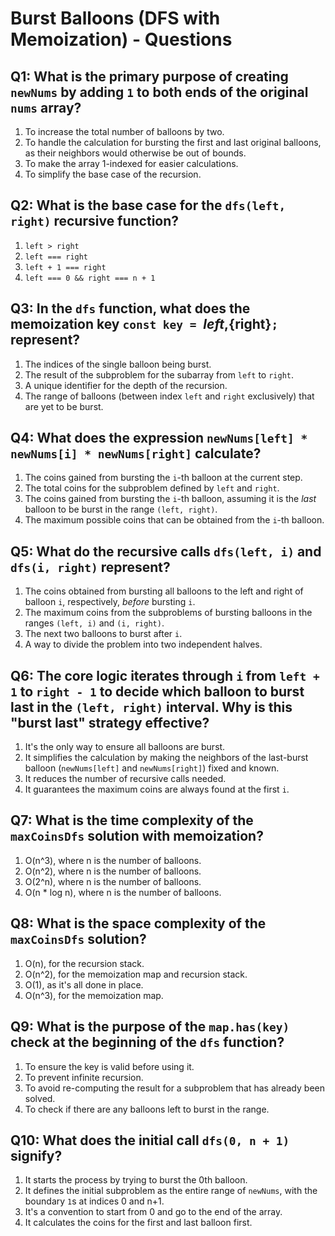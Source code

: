 # Burst Balloons (DFS with Memoization) - Questions

## Q1: What is the primary purpose of creating `newNums` by adding `1` to both ends of the original `nums` array?
1. To increase the total number of balloons by two.
2. To handle the calculation for bursting the first and last original balloons, as their neighbors would otherwise be out of bounds.
3. To make the array 1-indexed for easier calculations.
4. To simplify the base case of the recursion.

## Q2: What is the base case for the `dfs(left, right)` recursive function?
1. `left > right`
2. `left === right`
3. `left + 1 === right`
4. `left === 0 && right === n + 1`

## Q3: In the `dfs` function, what does the memoization key `const key = `${left},${right}`;` represent?
1. The indices of the single balloon being burst.
2. The result of the subproblem for the subarray from `left` to `right`.
3. A unique identifier for the depth of the recursion.
4. The range of balloons (between index `left` and `right` exclusively) that are yet to be burst.

## Q4: What does the expression `newNums[left] * newNums[i] * newNums[right]` calculate?
1. The coins gained from bursting the `i`-th balloon at the current step.
2. The total coins for the subproblem defined by `left` and `right`.
3. The coins gained from bursting the `i`-th balloon, assuming it is the *last* balloon to be burst in the range `(left, right)`.
4. The maximum possible coins that can be obtained from the `i`-th balloon.

## Q5: What do the recursive calls `dfs(left, i)` and `dfs(i, right)` represent?
1. The coins obtained from bursting all balloons to the left and right of balloon `i`, respectively, *before* bursting `i`.
2. The maximum coins from the subproblems of bursting balloons in the ranges `(left, i)` and `(i, right)`.
3. The next two balloons to burst after `i`.
4. A way to divide the problem into two independent halves.

## Q6: The core logic iterates through `i` from `left + 1` to `right - 1` to decide which balloon to burst last in the `(left, right)` interval. Why is this "burst last" strategy effective?
1. It's the only way to ensure all balloons are burst.
2. It simplifies the calculation by making the neighbors of the last-burst balloon (`newNums[left]` and `newNums[right]`) fixed and known.
3. It reduces the number of recursive calls needed.
4. It guarantees the maximum coins are always found at the first `i`.

## Q7: What is the time complexity of the `maxCoinsDfs` solution with memoization?
1. O(n^3), where n is the number of balloons.
2. O(n^2), where n is the number of balloons.
3. O(2^n), where n is the number of balloons.
4. O(n * log n), where n is the number of balloons.

## Q8: What is the space complexity of the `maxCoinsDfs` solution?
1. O(n), for the recursion stack.
2. O(n^2), for the memoization map and recursion stack.
3. O(1), as it's all done in place.
4. O(n^3), for the memoization map.

## Q9: What is the purpose of the `map.has(key)` check at the beginning of the `dfs` function?
1. To ensure the key is valid before using it.
2. To prevent infinite recursion.
3. To avoid re-computing the result for a subproblem that has already been solved.
4. To check if there are any balloons left to burst in the range.

## Q10: What does the initial call `dfs(0, n + 1)` signify?
1. It starts the process by trying to burst the 0th balloon.
2. It defines the initial subproblem as the entire range of `newNums`, with the boundary `1`s at indices 0 and n+1.
3. It's a convention to start from 0 and go to the end of the array.
4. It calculates the coins for the first and last balloon first.
